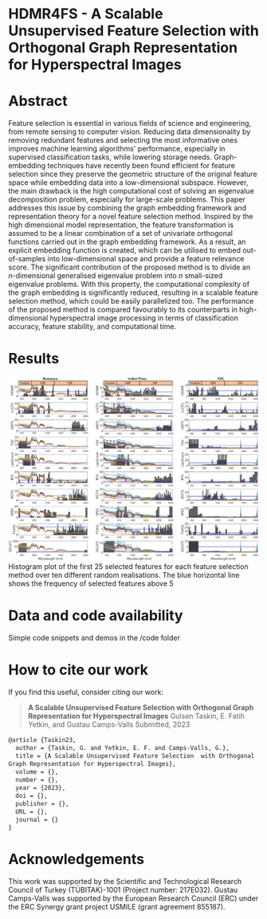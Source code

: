 # HDMR4FS - A Scalable Unsupervised Feature Selection  with Orthogonal Graph Representation  for Hyperspectral Images

# Abstract

Feature selection is essential in various fields of science and engineering, from remote sensing to computer vision. Reducing data dimensionality by removing redundant features and selecting the most informative ones improves machine learning algorithms' performance, especially in supervised classification tasks, while lowering storage needs. Graph-embedding techniques have recently been found efficient for feature selection since they preserve the geometric structure of the original feature space while embedding data into a low-dimensional subspace. However, the main drawback is the high computational cost of solving an eigenvalue decomposition problem, especially for large-scale problems. This paper addresses this issue by combining the graph embedding framework and representation theory for a novel feature selection method. Inspired by the high dimensional model representation, the feature transformation is assumed to be a linear combination of a set of univariate orthogonal functions carried out in the graph embedding framework. As a result, an explicit embedding function is created, which can be utilised to embed out-of-samples into low-dimensional space and provide a feature relevance score. The significant contribution of the proposed method is to divide an $n$-dimensional generalised eigenvalue problem into $n$ small-sized eigenvalue problems. With this property, the computational complexity of the graph embedding is significantly reduced, resulting in a scalable feature selection method, which could be easily parallelized too. The performance of the proposed method is compared favourably to its counterparts in high-dimensional hyperspectral image processing in terms of classification accuracy, feature stability, and computational time.

# Results

![image](histogramplot2.png)
Histogram plot of the first 25 selected features for each feature selection method over ten different random realisations. The blue horizontal line shows the frequency of selected features above 5

# Data and code availability

Simple code snippets and demos in the /code folder

# How to cite our work

If you find this useful, consider citing our work:

><b>A Scalable Unsupervised Feature Selection  with Orthogonal Graph Representation for Hyperspectral Images</b>
Gulsen Taskin, E. Fatih Yetkin, and Gustau Camps-Valls
Submitted, 2023

```
@article {Taskin23,
  author = {Taskin, G. and Yetkin, E. F. and Camps-Valls, G.},
  title = {A Scalable Unsupervised Feature Selection  with Orthogonal Graph Representation for Hyperspectral Images},
  volume = {},
  number = {},
  year = {2023},
  doi = {},
  publisher = {},
  URL = {},
  journal = {}
}
```
# Acknowledgements
This work was supported by the Scientific and Technological Research Council of Turkey (TÜBITAK)-1001 (Project number: 217E032). Gustau Camps-Valls was supported by the European Research Council (ERC) under the ERC Synergy grant project USMILE (grant agreement 855187).
